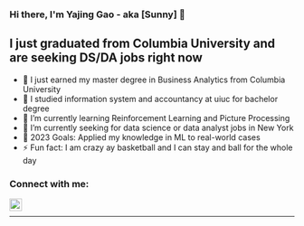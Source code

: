 ### Hi there, I'm Yajing Gao - aka [Sunny] 👋

## I just graduated from Columbia University and are seeking DS/DA jobs right now

- 🔭 I just earned my master degree in Business Analytics from Columbia University
- 🔭 I studied information system and accountancy at uiuc for bachelor degree 
- 🌱 I’m currently learning Reinforcement Learning and Picture Processing
- 👯 I’m currently seeking for data science or data analyst jobs in New York 
- 🥅 2023 Goals: Applied my knowledge in ML to real-world cases 
- ⚡ Fun fact: I am crazy ay basketball and I can stay and ball for the whole day 

### Connect with me:


[<img align="left" alt="Sabesan | LinkedIn" width="22px" src="https://cdn.jsdelivr.net/npm/simple-icons@v3/icons/linkedin.svg" />][linkedin]


<br />


---
[linkedin]: https://www.linkedin.com/in/yajing-gao-ash

